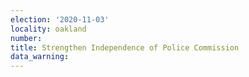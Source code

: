 ```yaml
---
election: '2020-11-03'
locality: oakland
number: 
title: Strengthen Independence of Police Commission
data_warning: 
---
```


